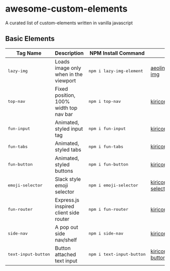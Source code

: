 # awesome-custom-elements
A curated list of custom-elements written in vanilla javascript

## Basic Elements

| Tag Name | Description | NPM Install Command | GitHub |
| -------- | ----------- | ------------------- | ------ |
| <pre>lazy-img</pre> | Loads image only when in the viewport | <pre>npm i lazy-img-element</pre> | [aeolingamenfel/lazy-img](https://github.com/aeolingamenfel/lazy-img) |
| <pre>top-nav</pre> | Fixed position, 100% width top nav bar | <pre>npm i top-nav</pre> | [kiricon/top-nav](https://github.com/Kiricon/top-nav) |
| <pre>fun-input</pre> | Animated, styled input tag | <pre>npm i fun-input</pre> | [kiricon/fun-input](https://github.com/Kiricon/fun-input)|
| <pre>fun-tabs</pre> | Animated, styled tabs | <pre>npm i fun-tabs</pre> | [kiricon/fun-tabs](https://github.com/Kiricon/fun-tabs)|
| <pre>fun-button</pre> | Animated, styled buttons | <pre>npm i fun-button</pre> | [kiricon/fun-button](https://github.com/Kiricon/fun-button)|
| <pre>emoji-selector</pre> | Slack style emoji selector | <pre>npm i emoji-selector</pre> | [kiricon/emoji-selector](https://github.com/Kiricon/emoji-selector)|
| <pre>fun-router</pre> | Express.js inspired client side router | <pre>npm i fun-router</pre> | [kiricon/fun-router](https://github.com/Kiricon/fun-router)|
| <pre>side-nav</pre> | A pop out side nav/shelf | <pre>npm i side-nav</pre> | [kiricon/side-nav](https://github.com/Kiricon/side-nav)|
| <pre>text-input-button</pre> | Button attached text input | <pre>npm i text-input-button</pre> | [kiricon/text-input-button](https://github.com/Kiricon/text-input-button)|
